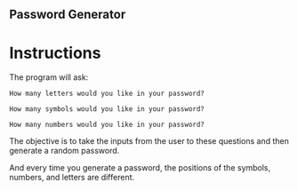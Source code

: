 ## Password Generator

# Instructions

The program will ask:
```
How many letters would you like in your password?
```
```
How many symbols would you like in your password?
```
```
How many numbers would you like in your password?
```
The objective is to take the inputs from the user to these questions and then generate a random password.

And every time you generate a password, the positions of the symbols, numbers, and letters are different. 

